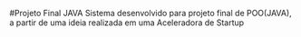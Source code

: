#Projeto Final JAVA
Sistema desenvolvido para projeto final de POO(JAVA), a partir de uma ideia realizada em uma Aceleradora de Startup
